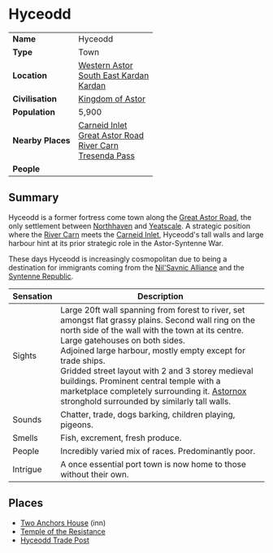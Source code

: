# Hyceodd

|||
| --- | --- |
| **Name** | Hyceodd | place.4
| **Type** | Town |
| **Location** | [Western Astor](../regions/western-astor.md)<br>[South East Kardan](../regions/south-east-kardan.md)<br>[Kardan](../continents/kardan.md) |
| **Civilisation** | [Kingdom of Astor](../../civilisations/kingdom-of-astor/kingdom-of-astor.md) |
| **Population** | 5,900 |
| **Nearby Places** | [Carneid Inlet](../seas-oceans/carneid-inlet.md)<br>[Great Astor Road](../roads/great-astor-road.md)<br>[River Carn](../rivers-lakes/river-carn.md)<br>[Tresenda Pass](../roads/tresenda-pass.md) |
| **People** | |

## Summary

Hyceodd is a former fortress come town along the [Great Astor Road](../roads/great-astor-road.md), the only settlement between [Northhaven](../cities/northhaven.md) and [Yeatscale](../cities/yeatscale.md). A strategic position where the [River Carn](../rivers-lakes/river-carn.md) meets the [Carneid Inlet](../seas-oceans/carneid-inlet.md), Hyceodd's tall walls and large harbour hint at its prior strategic role in the Astor-Syntenne War.

These days Hyceodd is increasingly cosmopolitan due to being a destination for immigrants coming from the [Nil'Savnic Alliance](../../civilisations/nilsavnic-alliance/nilsavnic-alliance.md) and the [Syntenne Republic](../../civilisations/syntenne-republic/syntenne-republic.md).

| Sensation | Description |
| ---- | --- |
| Sights | Large 20ft wall spanning from forest to river, set amongst flat grassy plains. Second wall ring on the north side of the wall with the town at its centre. Large gatehouses on both sides.<br>Adjoined large harbour, mostly empty except for trade ships.<br>Gridded street layout with 2 and 3 storey medieval buildings. Prominent central temple with a marketplace completely surrounding it. [Astornox](../../organisations/astornox/astornox.md) stronghold surrounded by similarly tall walls. |
| Sounds | Chatter, trade, dogs barking, children playing, pigeons. |
| Smells | Fish, excrement, fresh produce. |
| People | Incredibly varied mix of races. Predominantly poor. |
| Intrigue | A once essential port town is now home to those without their own. |

## Places

- [Two Anchors House](../buildings/inns-taverns/two-anchors-house.md) (inn)
- [Temple of the Resistance](../buildings/temples/temple-of-the-resistance.md)
- [Hyceodd Trade Post](../buildings/stables/hyceodd-trade-post.md)
